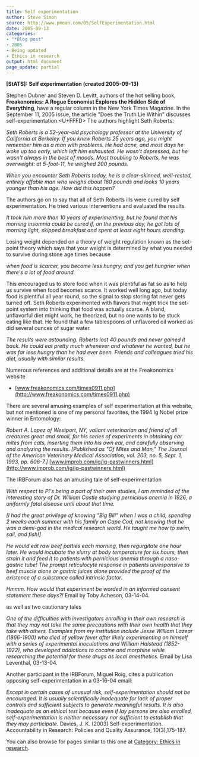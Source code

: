 ```yaml
---
title: Self experimentation
author: Steve Simon
source: http://www.pmean.com/05/SelfExperimentation.html
date: 2005-09-13
categories:
- "*Blog post"
- 2005
- Being updated
- Ethics in research
output: html_document
page_update: partial
---
```

**[StATS]:** **Self experimentation (created
2005-09-13)**

Stephen Dubner and Steven D. Levitt, authors of the hot selling book,
**Freakonomics: A Rogue Economist Explores the Hidden Side of
Everything**, have a regular column in the New York Times Magazine. In
the September 11, 2005 issue, the article "Does the Truth Lie Within"
discusses self-experimentation.<U+FFFD> The authors highlight Seth Roberts:

*Seth Roberts is a 52-year-old psychology professor at the University
of California at Berkeley. If you knew Roberts 25 years ago, you might
remember him as a man with problems. He had acne, and most days he
woke up too early, which left him exhausted. He wasn't depressed, but
he wasn't always in the best of moods. Most troubling to Roberts, he
was overweight: at 5-foot-11, he weighed 200 pounds.*

*When you encounter Seth Roberts today, he is a clear-skinned,
well-rested, entirely affable man who weighs about 160 pounds and
looks 10 years younger than his age. How did this happen?*

The authors go on to say that all of Seth Roberts ills were cured by
self experimentation. He tried various interventions and evaluated the
results.

*It took him more than 10 years of experimenting, but he found that
his morning insomnia could be cured if, on the previous day, he got
lots of morning light, skipped breakfast and spent at least eight
hours standing.*

Losing weight depended on a theory of weight regulation known as the
set-point theory which says that your weight is determined by what you
needed to survive during stone age times because

*when food is scarcer, you become less hungry; and you get hungrier
when there's a lot of food around.*

This encouraged us to store food when it was plentiful as fat so as to
help us survive when food becomes scarce. It worked well long ago, but
today food is plentiful all year round, so the signal to stop storing
fat never gets turned off. Seth Roberts experimented with flavors that
might trick the set-point system into thinking that food was actually
scarce. A bland, unflavorful diet might work, he theorized, but no one
wants to be stuck eating like that. He found that a few tablespoons of
unflavored oil worked as did several ounces of sugar water.

*The results were astounding. Roberts lost 40 pounds and never gained
it back. He could eat pretty much whenever and whatever he wanted, but
he was far less hungry than he had ever been. Friends and colleagues
tried his diet, usually with similar results.*

Numerous references and additional details are at the Freakonomics
website

- [www.freakonomics.com/times0911.php](http://www.freakonomics.com/times0911.php)

There are several amusing examples of self experimentation at this
website, but not mentioned is one of my personal favorites, the 1994 Ig
Nobel prize winner in Entomology:

*Robert A. Lopez of Westport, NY, valiant veterinarian and friend of
all creatures great and small, for his series of experiments in
obtaining ear mites from cats, inserting them into his own ear, and
carefully observing and analyzing the results. \[Published as "Of
Mites and Man," The Journal of the American Veterinary Medical
Association, vol. 203, no. 5, Sept. 1, 1993, pp. 606-7.\]*
[www.improb.com/ig/ig-pastwinners.html](http://www.improb.com/ig/ig-pastwinners.html)

The IRBForum also has an amusing tale of self-experimentation

*With respect to PI's being a part of their own studies, I am
reminded of the interesting story of Dr. William Castle studying
pernicious anemia in 1926, a uniformly fatal disease until about that
time.*

*\[I had the great privilege of knowing "Big Bill" when I was a
child, spending 2 weeks each summer with his family on Cape Cod, not
knowing that he was a demi-god in the medical research world. He
taught me how to swim, sail, and fish!\]*

*He would eat raw beef patties each morning, then regurgitate one hour
later. He would incubate the slurry at body temperature for six hours,
then strain it and feed it to patients with pernicious anemia through
a naso-gastric tube! The prompt reticulocyte response in patients
unresponsive to beef muscle alone or gastric juices alone provided the
proof of the existence of a substance called intrinsic factor.*

*Hmmm. How would that experiment be worded in an informed consent
statement these days?!* Email by Toby Acheson, 03-14-04.

as well as two cautionary tales

*One of the difficulties with investigators enrolling in their own
research is that they may not take the same precautions with their own
health that they take with others. Examples from my institution
include Jesse William Lazear (1866-1900) who died of yellow fever
after likely experimenting on himself with a series of experimental
inoculations and William Halstead (1852-1922), who developed
addictions to cocaine and morphine while researching the potential for
these drugs as local anesthetics.* Email by Lisa Leventhal, 03-13-04.

Another participant in the IRBForum, Miguel Roig, cites a publication
opposing self-experimentation in a 03-16-04 email:

*Except in certain cases of unusual risk, self-experimentation should
not be encouraged. It is usually scientifically inadequate for lack of
proper controls and sufficient subjects to generate meaningful
results. It is also inadequate as an ethical test because even if lay
persons are also enrolled, self-experimentation is neither necessary
nor sufficient to establish that they may participate.* Davies, J. K.
(2003) Self-experimentation. Accountability in Research: Policies and
Quality Assurance, 10(3),175-187.

You can also browse
for pages similar to this one at [Category: Ethics in
research](../category/EthicsInResearch.html).

